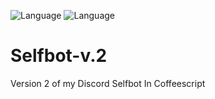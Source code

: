 ![Language](https://img.shields.io/badge/lang-coffeescript-blue.svg?style=flat-square)
![Language](https://img.shields.io/badge/license-MIT-brightgreen.svg?style=flat-square)

# Selfbot-v.2
Version 2 of my Discord Selfbot In Coffeescript
